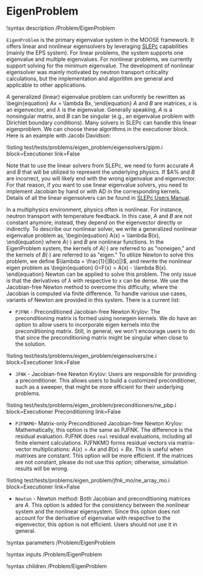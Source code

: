# EigenProblem

!syntax description /Problem/EigenProblem

`EigenProblem` is the primary eigenvalue system in the MOOSE framework.
It offers linear and nonlinear eigensolvers by leveraging [SLEPc](https://slepc.upv.es)
capabilities (mainly the EPS system). For linear problems,
the system supports one eigenvalue and multiple eigenvalues. For
nonlinear problems, we currently support solving for the minimum
eigenvalue. The development of nonlinear eigensolver was mainly motivated
by neutron transport criticality calculations, but the implementation
and algorithm are general and applicable to other applications.

A generalized (linear) eigenvalue problem can uniformly be rewritten as
\begin{equation}
Ax = \lambda Bx,
\end{equation}
$A$ and $B$ are matrices, $x$ is an eigenvector, and $\lambda$ is the eigenvalue.
Generally speaking, $A$ is a nonsingular matrix, and $B$ can be singular
(e.g., an eigenvalue problem with Dirichlet boundary conditions).
Many solvers in SLEPc can handle this linear eigenproblem.
We can choose these algorithms in the executioner block.
Here is an example with Jacobi Davidson:

!listing test/tests/problems/eigen_problem/eigensolvers/gipm.i
         block=Executioner
         link=False

Note that to use the linear solvers from SLEPc, we need to form accurate
$A$ and $B$ that will be utilized to represent the underlying physics.
If $A% and $B$ are incorrect, you will likely end with the
wrong eigenvalue and eigenvector. For that reason, if you
want to use linear eigenvalue solvers, you need to implement
Jacobian by hand or with AD in the corresponding kernels.
Details of all the linear eigensolvers can be found in
[SLEPc Users Manual](https://slepc.upv.es/documentation/slepc.pdf).

In a multiphysics environment, physics often is nonlinear. For instance,
 neutron transport with temperature feedback. In this case,
  $A$ and $B$ are not constant anymore; instead, they depend on
   the eigenvector directly or indirectly. To describe our nonlinear
    solver, we write a generalized nonlinear eigenvalue problem as,
\begin{equation}
A(x) = \lambda B(x),
\end{equation}
where $A(\cdot)$ and $B$ are nonlinear functions. In the EigenProblem
system, the kernels of $A(\cdot)$ are referred to as "noneigen,"
and the kernels of $B(\cdot)$ are referred to as "eigen."
To utilize Newton to solve this problem, we define $\lambda = \frac{1}{|B(x)|}$,
and rewrite the nonlinear eigen problem as
\begin{equation}
0=F(x) = A(x) - \lambda B(x).
\end{equation}
Newton can be applied to solve this problem. The only issue is that
the derivatives of $\lambda$ with respective to $x$ can be dense.
We use the Jacobian-free Newton method to overcome this difficulty,
where the Jacobian is computed via finite difference.
To handle various use cases, variants of Newton are provided
in this system. There is a current list:

- `PJFNK` - Preconditioned Jacobian-free Newton Krylov: The preconditioning matrix
  is formed using nonegein kernels. We do have an option to allow users to
  incorporate eigen kernels into the preconditioning matrix. Still, in
  general, we won't encourage users to do that since the preconditioning
  matrix might be singular when close to the solution.

!listing test/tests/problems/eigen_problem/eigensolvers/ne.i
          block=Executioner
          link=False

- `JFNK` - Jacobian-free Newton Krylov:  Users are responsible for
  providing a preconditioner. This allows users to build a customized
  preconditioner, such as a sweeper,
  that might be more efficient for their underlying problems.

!listing test/tests/problems/eigen_problem/preconditioners/ne_pbp.i
          block=Executioner Preconditioning
          link=False

- `PJFNKMO`- Matrix-only Preconditioned Jacobian-free Newton Krylov: Mathematically,
 this option is the same as PJFNK. The difference is the residual evaluation.
 PJFNK does `real` residual evaluations, including all finite element calculations.
 PJFNKMO forms residual vectors via  matrix-vector multiplications: $A (x) = Ax$
 and $B(x) = Bx$. This is useful when matrixes are constant. This option will be
 more efficient. If the matrices are not constant, please do not use this option;
 otherwise, simulation results will be wrong.

!listing test/tests/problems/eigen_problem/jfnk_mo/ne_array_mo.i
           block=Executioner
           link=False

- `Newton` - Newton method: Both Jacobian and preconditioning matrices are $A$.
 This option is added for the consistency between the nonlinear system and
 the nonlinear eigensystem. Since this option does not account for the derivative
 of eigenvalue with respective to the eigenvector, this option is not efficient.
 Users should not use it in general.

!syntax parameters /Problem/EigenProblem

!syntax inputs /Problem/EigenProblem

!syntax children /Problem/EigenProblem
